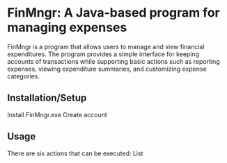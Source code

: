 # FinMngr: A Java-based program for managing expenses

FinMngr is a program that allows users to manage and view financial expenditures. The program provides a simple interface for keeping accounts of transactions while supporting basic actions such as reporting expenses, viewing expenditure summaries, and customizing expense categories. 

## Installation/Setup

Install FinMngr.exe
Create account

## Usage

There are six actions that can be executed:
List



